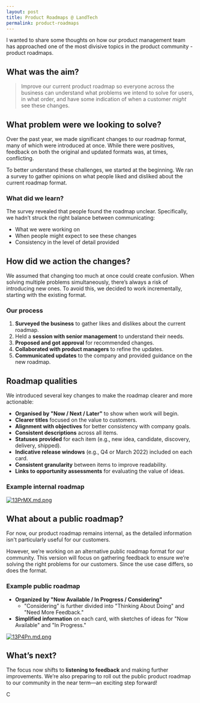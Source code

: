 ```yaml
---
layout: post
title: Product Roadmaps @ LandTech
permalink: product-roadmaps
---
```


I wanted to share some thoughts on how our product management team has approached one of the most divisive topics in the product community - product roadmaps.


## What was the aim?

> Improve our current product roadmap so everyone across the business can understand what problems we intend to solve for users, in what order, and have some indication of when a customer *might* see these changes.


## What problem were we looking to solve?

Over the past year, we made significant changes to our roadmap format, many of which were introduced at once. While there were positives, feedback on both the original and updated formats was, at times, conflicting.

To better understand these challenges, we started at the beginning. We ran a survey to gather opinions on what people liked and disliked about the current roadmap format.

### What did we learn?

The survey revealed that people found the roadmap unclear. Specifically, we hadn’t struck the right balance between communicating:

- What we were working on  
- When people might expect to see these changes  
- Consistency in the level of detail provided


## How did we action the changes?

We assumed that changing too much at once could create confusion. When solving multiple problems simultaneously, there’s always a risk of introducing new ones. To avoid this, we decided to work incrementally, starting with the existing format.

### Our process

1. **Surveyed the business** to gather likes and dislikes about the current roadmap.  
2. Held a **session with senior management** to understand their needs.  
3. **Proposed and got approval** for recommended changes.  
4. **Collaborated with product managers** to refine the updates.  
5. **Communicated updates** to the company and provided guidance on the new roadmap.  


## Roadmap qualities

We introduced several key changes to make the roadmap clearer and more actionable:

- **Organised by "Now / Next / Later"** to show when work will begin.  
- **Clearer titles** focused on the value to customers.  
- **Alignment with objectives** for better consistency with company goals.  
- **Consistent descriptions** across all items.  
- **Statuses provided** for each item (e.g., new idea, candidate, discovery, delivery, shipped).  
- **Indicative release windows** (e.g., Q4 or March 2022) included on each card.  
- **Consistent granularity** between items to improve readability.  
- **Links to opportunity assessments** for evaluating the value of ideas.  

### Example internal roadmap

[![13PrMX.md.png](https://iili.io/13PrMX.md.png)](https://freeimage.host/i/13PrMX)


## What about a public roadmap?

For now, our product roadmap remains internal, as the detailed information isn't particularly useful for our customers.  

However, we’re working on an alternative public roadmap format for our community. This version will focus on gathering feedback to ensure we’re solving the right problems for our customers. Since the use case differs, so does the format.

### Example public roadmap

- **Organized by "Now Available / In Progress / Considering"**  
  - "Considering" is further divided into "Thinking About Doing" and "Need More Feedback."  
- **Simplified information** on each card, with sketches of ideas for "Now Available" and "In Progress."  

[![13P4Pn.md.png](https://iili.io/13P4Pn.md.png)](https://freeimage.host/i/13P4Pn)


## What’s next?

The focus now shifts to **listening to feedback** and making further improvements. We’re also preparing to roll out the public product roadmap to our community in the near term—an exciting step forward!

C
